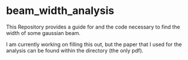 # beam_width_analysis
This Repository provides a guide for and the code necessary to find the width of some gaussian beam.

I am currently working on filling this out, but the paper that I used for the analysis can be found within the directory (the only pdf).
